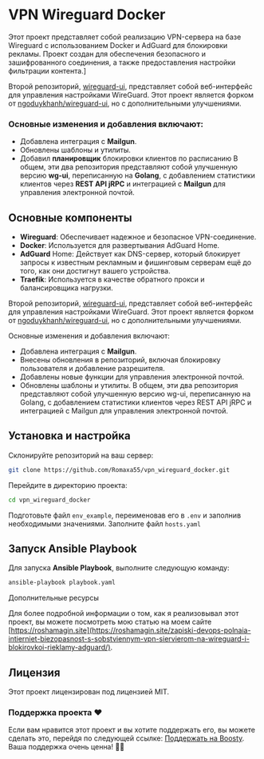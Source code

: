 # VPN Wireguard Docker

Этот проект представляет собой реализацию VPN-сервера на базе Wireguard с использованием Docker и AdGuard для блокировки рекламы. Проект создан для обеспечения безопасного и зашифрованного соединения, а также предоставления настройки фильтрации контента.]

Второй репозиторий, [wireguard-ui](https://github.com/Romaxa55/wireguard-ui), представляет собой веб-интерфейс для управления настройками WireGuard. Этот проект является форком от [ngoduykhanh/wireguard-ui](https://github.com/ngoduykhanh/wireguard-ui), но с дополнительными улучшениями.

### Основные изменения и добавления включают:

* Добавлена интеграция с **Mailgun**.
* Обновлены шаблоны и утилиты.
* Добавил **планировщик** блокировки клиентов по расписанию
В общем, эти два репозитория представляют собой улучшенную версию **wg-ui**, переписанную на **Golang**, с добавлением статистики клиентов через **REST API jRPC** и интеграцией с **Mailgun** для управления электронной почтой.

## Основные компоненты

* **Wireguard**: Обеспечивает надежное и безопасное VPN-соединение.
* **Docker**: Используется для развертывания AdGuard Home.
* **AdGuard** Home: Действует как DNS-сервер, который блокирует запросы к известным рекламным и фишинговым серверам ещё до того, как они достигнут вашего устройства.
* **Traefik**: Используется в качестве обратного прокси и балансировщика нагрузки.


Второй репозиторий, [wireguard-ui](https://github.com/Romaxa55/wireguard-ui), представляет собой веб-интерфейс для управления настройками WireGuard. Этот проект является форком от [ngoduykhanh/wireguard-ui](https://github.com/ngoduykhanh/wireguard-ui), но с дополнительными улучшениями.

Основные изменения и добавления включают:

* Добавлена интеграция с **Mailgun**.
* Внесены обновления в репозиторий, включая блокировку пользователя и добавление разрешителя.
* Добавлены новые функции для управления электронной почтой.
* Обновлены шаблоны и утилиты.
В общем, эти два репозитория представляют собой улучшенную версию wg-ui, переписанную на Golang, с добавлением статистики клиентов через REST API jRPC и интеграцией с Mailgun для управления электронной почтой.

## Установка и настройка

Склонируйте репозиторий на ваш сервер:
```bash
git clone https://github.com/Romaxa55/vpn_wireguard_docker.git
```
Перейдите в директорию проекта:
```bash
cd vpn_wireguard_docker
```
Подготовьте файл `env_example`, переименовав его в `.env` и заполнив необходимыми значениями.
Заполните файл `hosts.yaml`

## Запуск Ansible Playbook

Для запуска **Ansible Playbook**, выполните следующую команду:

```bash
ansible-playbook playbook.yaml
```
Дополнительные ресурсы

Для более подробной информации о том, как я реализовывал этот проект, вы можете посмотреть мою статью на моем сайте [https://roshamagin.site](https://roshamagin.site/zapiski-devops-polnaia-intierniet-biezopasnost-s-sobstviennym-vpn-siervierom-na-wireguard-i-blokirovkoi-rieklamy-adguard/).

## Лицензия

Этот проект лицензирован под лицензией MIT.

### Поддержка проекта ❤️

Если вам нравится этот проект и вы хотите поддержать его, вы можете сделать это, перейдя по следующей ссылке: [Поддержать на Boosty](https://boosty.to/romaxa55/donate). Ваша поддержка очень ценна! 🌟👏